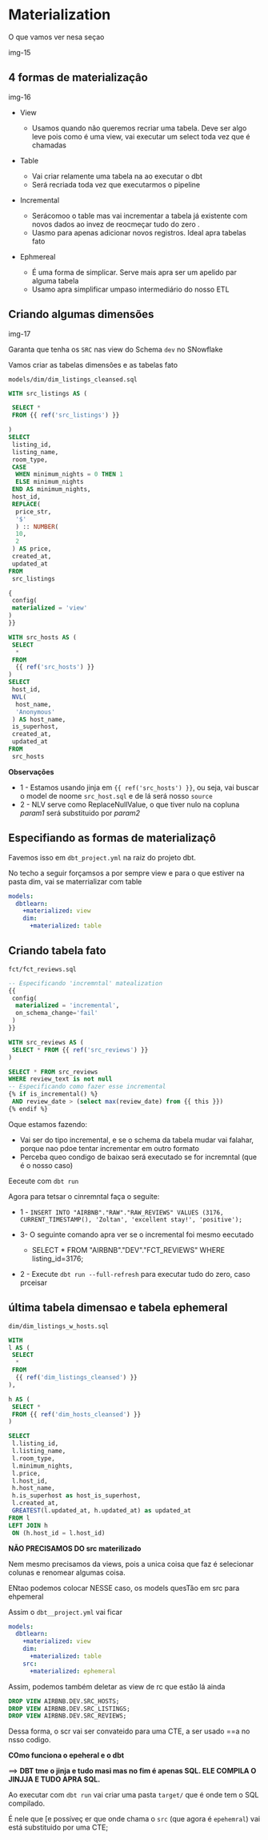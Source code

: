 # Materialization

O que vamos ver nesa seçao

img-15

## 4 formas de materializaçâo

img-16

+ View
  + Usamos quando nâo queremos recriar uma tabela. Deve ser algo leve pois como é uma view, vai executar um select toda vez que é chamadas
+ Table
  + Vai criar relamente uma tabela na ao executar o dbt
  + Será recriada toda vez que executarmos o pipeline
  
+ Incremental
  + Serácomoo o table mas vai incrementar a tabela já existente com novos dados ao invez de reocmeçar tudo do zero .
  + Uasmo para apenas adicionar novos registros. Ideal apra tabelas fato

+ Ephmereal
  + É uma forma de simplicar. Serve mais apra ser um apelido par alguma tabela
  + Usamo apra simplificar umpaso intermediário do nosso ETL

## Criando algumas dimensões

img-17

Garanta que tenha os `SRC` nas view do Schema `dev` no SNowflake

Vamos criar as tabelas dimensôes e as tabelas fato

`models/dim/dim_listings_cleansed.sql`

```sql
WITH src_listings AS (

 SELECT *
 FROM {{ ref('src_listings') }}

)
SELECT
 listing_id,
 listing_name,
 room_type,
 CASE
  WHEN minimum_nights = 0 THEN 1
  ELSE minimum_nights
 END AS minimum_nights,
 host_id,
 REPLACE(
  price_str,
  '$'
  ) :: NUMBER(
  10,
  2
 ) AS price,
 created_at,
 updated_at
FROM
 src_listings
```

```sql
{
 config(
 materialized = 'view'
)
}}

WITH src_hosts AS (
 SELECT
  *
 FROM
  {{ ref('src_hosts') }}
)
SELECT
 host_id,
 NVL(
  host_name,
  'Anonymous'
 ) AS host_name,
 is_superhost,
 created_at,
 updated_at
FROM
 src_hosts
```

**Observaçôes**

+ 1 - Estamos usando jinja em `{{ ref('src_hosts') }}`, ou seja, vai buscar o model de noome `src_host.sql` e de lá será nosso `source`
+ 2 - NLV serve como ReplaceNullValue, o que tiver nulo na copluna *param1* será substituido por *param2*

## Especifiando as formas de materializaçô

Favemos isso em `dbt_project.yml` na raiz do projeto dbt.

No techo a seguir forçamsos a por sempre view e para o que estiver  na pasta dim, vai se materrializar com table

```yaml
models:
  dbtlearn:
    +materialized: view
    dim:
      +materialized: table
```

## Criando tabela fato

`fct/fct_reviews.sql`

```sql
-- Especificando 'incremntal' matealization
{{
 config(
  materialized = 'incremental',
  on_schema_change='fail'
 )
}}

WITH src_reviews AS (
 SELECT * FROM {{ ref('src_reviews') }}
)

SELECT * FROM src_reviews
WHERE review_text is not null
-- Especificando como fazer esse incremental
{% if is_incremental() %}
 AND review_date > (select max(review_date) from {{ this }})
{% endif %}
```

Oque estamos fazendo:

+ Vai ser do tipo incremental, e se o schema da tabela mudar vai falahar, porque nao pdoe tentar incrementar em outro formato
+ Perceba queo condigo de baixao será executado se for incremntal (que é o nosso caso)

Eeceute com `dbt run`

Agora para tetsar o cinremntal faça o seguite:

+ 1 - `INSERT INTO "AIRBNB"."RAW"."RAW_REVIEWS"
VALUES (3176, CURRENT_TIMESTAMP(), 'Zoltan', 'excellent stay!', 'positive');`

+ 3- O seguinte comando apra ver se o incremental foi mesmo eecutado
  + SELECT * FROM "AIRBNB"."DEV"."FCT_REVIEWS" WHERE listing_id=3176;

+ 2 - Execute `dbt run --full-refresh` para executar tudo do zero, caso prceisar

## última tabela dimensao e tabela ephemeral

`dim/dim_listings_w_hosts.sql`

```sql
WITH
l AS (
 SELECT
  *
 FROM
  {{ ref('dim_listings_cleansed') }}
),

h AS (
 SELECT *
 FROM {{ ref('dim_hosts_cleansed') }}
)

SELECT
 l.listing_id,
 l.listing_name,
 l.room_type,
 l.minimum_nights,
 l.price,
 l.host_id,
 h.host_name,
 h.is_superhost as host_is_superhost,
 l.created_at,
 GREATEST(l.updated_at, h.updated_at) as updated_at
FROM l
LEFT JOIN h 
 ON (h.host_id = l.host_id)
```

**NÃO PRECISAMOS DO src materilizado**

Nem mesmo precisamos da views, pois a unica coisa que faz é selecionar colunas e renomear algumas coisa.

ENtao podemos colocar NESSE caso, os models quesTâo em src para ehpemeral

Assim o `dbt__project.yml` vai ficar

```yml
models:
  dbtlearn:
    +materialized: view
    dim:
      +materialized: table
    src:
      +materialized: ephemeral
```

Assim, podemos também deletar as view de rc que estâo lá ainda

```sql
DROP VIEW AIRBNB.DEV.SRC_HOSTS;
DROP VIEW AIRBNB.DEV.SRC_LISTINGS;
DROP VIEW AIRBNB.DEV.SRC_REVIEWS;
```

Dessa forma, o scr vai ser convateido para uma CTE, a ser usado ==a no nsso codigo.

**COmo funciona o epeheral e o dbt**

==> **DBT tme o jinja e tudo masi mas no fim é apenas SQL. ELE COMPILA O JINJJA E TUDO APRA SQL.**

Ao executar com `dbt run` vai criar uma pasta `target/` que é onde tem o SQL compilado.

É nele que [e possíveç er que onde chama o `src` (que agora é `epehemral`) vai está substituido por uma CTE;

